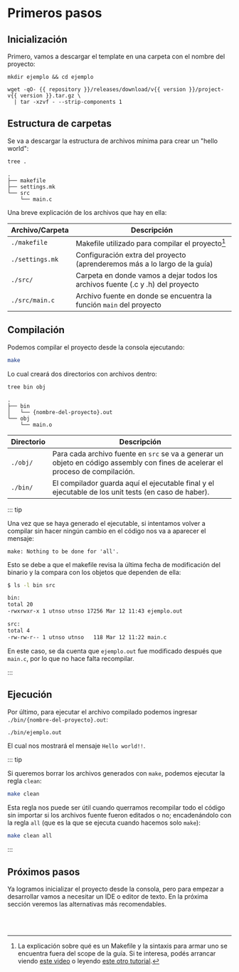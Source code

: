 <script setup>
import { repository, version } from '../../package.json'
</script>

# Primeros pasos

## Inicialización

Primero, vamos a descargar el template en una carpeta con el nombre del
proyecto:

```bash-vue
mkdir ejemplo && cd ejemplo

wget -qO- {{ repository }}/releases/download/v{{ version }}/project-v{{ version }}.tar.gz \
  | tar -xzvf - --strip-components 1
```

## Estructura de carpetas

Se va a descargar la estructura de archivos mínima para crear un "hello world":

```bash
tree .
```
```
.
├── makefile
├── settings.mk
└── src
    └── main.c
```

Una breve explicación de los archivos que hay en ella:

| Archivo/Carpeta          | Descripción                                                                         |
| ------------------------ | ----------------------------------------------------------------------------------- |
| `./makefile`             | Makefile utilizado para compilar el proyecto[^1]                                    |
| `./settings.mk`          | Configuración extra del proyecto (aprenderemos más a lo largo de la guía)           |
| `./src/`                 | Carpeta en donde vamos a dejar todos los archivos fuente (.c y .h) del proyecto     |
| `./src/main.c`           | Archivo fuente en donde se encuentra la función `main` del proyecto                 |

## Compilación

Podemos compilar el proyecto desde la consola ejecutando:

```bash
make
```

Lo cual creará dos directorios con archivos dentro:

```bash
tree bin obj
```

```
.
├── bin
│   └── {nombre-del-proyecto}.out
└── obj
    └── main.o
```

| Directorio | Descripción                                                                                                                     |
| ---------- | ------------------------------------------------------------------------------------------------------------------------------- |
| `./obj/`   | Para cada archivo fuente en `src` se va a generar un objeto en código assembly con fines de acelerar el proceso de compilación. |
| `./bin/`   | El compilador guarda aquí el ejecutable final y el ejecutable de los unit tests (en caso de haber).                             |

::: tip

Una vez que se haya generado el ejecutable, si intentamos volver a compilar sin
hacer ningún cambio en el código nos va a aparecer el mensaje:

```
make: Nothing to be done for 'all'.
```

Esto se debe a que el makefile revisa la última fecha de modificación del
binario y la compara con los objetos que dependen de ella:

```bash
$ ls -l bin src

bin:
total 20
-rwxrwxr-x 1 utnso utnso 17256 Mar 12 11:43 ejemplo.out

src:
total 4
-rw-rw-r-- 1 utnso utnso   118 Mar 12 11:22 main.c
```

En este caso, se da cuenta que `ejemplo.out` fue modificado después que
`main.c`, por lo que no hace falta recompilar.

:::

## Ejecución

Por último, para ejecutar el archivo compilado podemos ingresar
`./bin/{nombre-del-proyecto}.out`:

```bash
./bin/ejemplo.out
```

El cual nos mostrará el mensaje `Hello world!!`.

::: tip

Si queremos borrar los archivos generados con `make`, podemos ejecutar la regla
`clean`:

```bash
make clean
```

Esta regla nos puede ser útil cuando querramos recompilar todo el código sin
importar si los archivos fuente fueron editados o no; encadenándolo con la regla
`all` (que es la que se ejecuta cuando hacemos solo `make`):

```bash
make clean all
```

:::

## Próximos pasos

Ya logramos inicializar el proyecto desde la consola, pero para empezar a
desarrollar vamos a necesitar un IDE o editor de texto. En la próxima sección
veremos las alternativas más recomendables.

<br><br>

[^1]: La explicación sobre qué es un Makefile y la sintaxis para armar uno se
encuentra fuera del scope de la guía. Si te interesa, podés arrancar viendo
[este video](https://www.youtube.com/watch?v=a8mPKBxQ9No&list=PL9IEJIKnBJjEPxenuhKU7J5smY4XjFnyg&index=1)
o leyendo [este otro tutorial](https://makefiletutorial.com/).
